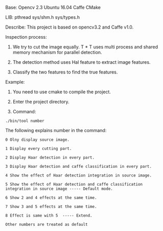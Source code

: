 Base:
  Opencv 2.3 
  Ubuntu 16.04
  Caffe
  CMake
  
LIB:
  pthread
  sys/shm.h
  sys/types.h

Describe:
  This project is based on opencv3.2 and Caffe v1.0.

  Inspection process:

  1. We try to cut the image equally. T * T uses multi process and shared memory mechanism for parallel detection.

  2. The detection method uses Hal feature to extract image features.

  3. Classify the two features to find the true features.



Example:

  1. You need to use cmake to compile the project.

  2. Enter the project directory.

  3. Command:

    ./bin/tool number

  The following explains number in the command:

    0 Olny display source image.

    1 Display every cutting part.

    2 Display Haar detection in every part.

    3 Display Haar detection and caffe classification in every part.

    4 Show the effect of Haar detection integration in source image.

    5 Show the effect of Haar detection and caffe classification integration in source image ----- Default mode.

    6 Show 2 and 4 effects at the same time.

    7 Show 3 and 5 effects at the same time.

    8 Effect is same with 5  ----- Extend.
    
    Other numbers are treated as default

